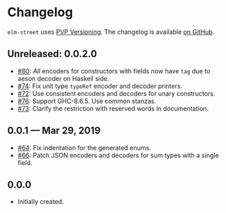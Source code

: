 # Changelog

`elm-street` uses [PVP Versioning][1].
The changelog is available [on GitHub][2].

## Unreleased: 0.0.2.0

* [#80](https://github.com/holmusk/elm-street/issues/80):
  *All* encoders for constructors with fields now have `tag`
  due to aeson decoder on Haskell side.
* [#74](https://github.com/holmusk/elm-street/issues/74):
  Fix unit type `typeRef` encoder and decoder printers.
* [#72](https://github.com/holmusk/elm-street/issues/72):
  Use consistent encoders and decoders for unary constructors.
* [#76](https://github.com/holmusk/elm-street/issues/76):
  Support GHC-8.6.5. Use common stanzas.
* [#73](https://github.com/holmusk/elm-street/issues/73):
  Clarify the restriction with reserved words in documentation.

## 0.0.1 — Mar 29, 2019

* [#64](https://github.com/holmusk/elm-street/issues/64):
  Fix indentation for the generated enums.
* [#66](https://github.com/holmusk/elm-street/issues/66):
  Patch JSON encoders and decoders for sum types with a single field.

## 0.0.0

* Initially created.

[1]: https://pvp.haskell.org
[2]: https://github.com/Holmusk/elm-street/releases
